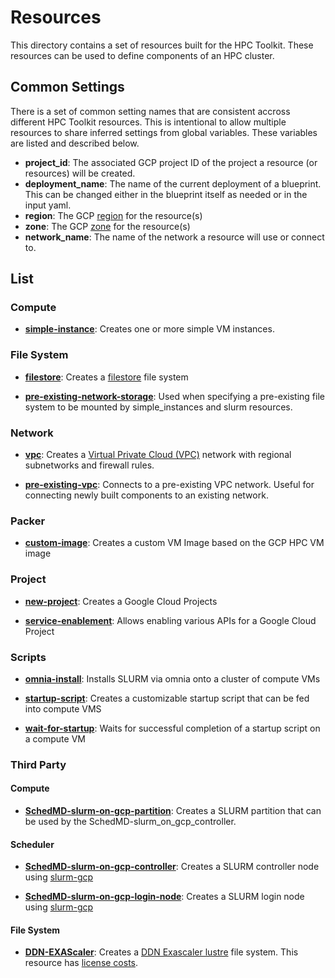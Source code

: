 # Resources

This directory contains a set of resources built for the HPC Toolkit. These
resources can be used to define components of an HPC cluster.

## Common Settings
There is a set of common setting names that are consistent accross different
HPC Toolkit resources. This is intentional to allow multiple resources to share
inferred settings from global variables. These variables are listed and
described below.

* **project_id**: The associated GCP project ID of the project a resource (or
resources) will be created.
* **deployment_name**: The name of the current deployment of a blueprint. This
can be changed either in the blueprint itself as needed or in the input yaml.
* **region**: The GCP [region](https://cloud.google.com/compute/docs/regions-zones)
for the resource(s)
* **zone**: The GCP [zone](https://cloud.google.com/compute/docs/regions-zones)
for the resource(s)
* **network_name**: The name of the network a resource will use or connect to.

## List

### Compute

* [**simple-instance**](./compute/simple-instance/README.md): Creates one or
more simple VM instances.

### File System

* [**filestore**](file-system/filestore/README.md): Creates a
[filestore](https://cloud.google.com/filestore) file system

* [**pre-existing-network-storage**](file-system/pre-existing-network-storage/README.md):
Used when specifying a pre-existing file system to be mounted by
simple_instances and slurm resources.


### Network

* [**vpc**](network/vpc/README.md): Creates a
[Virtual Private Cloud (VPC)](https://cloud.google.com/vpc) network with
regional subnetworks and firewall rules.

* [**pre-existing-vpc**](network/pre-existing-vpc/README.md): Connects to a
pre-existing VPC network. Useful for connecting newly built components to an
existing network.

### Packer

* [**custom-image**](packer/custom-image/README.md): Creates a custom VM Image
based on the GCP HPC VM image

### Project

* [**new-project**](project/new-project/README.md): Creates a Google Cloud Projects

* [**service-enablement**](project/service-enablement/README.md): Allows enabling various APIs for a Google Cloud Project

### Scripts

* [**omnia-install**](scripts/omnia-install/README.md): Installs SLURM via omnia onto a cluster of compute VMs

* [**startup-script**](scripts/startup-script/README.md): Creates a customizable
startup script that can be fed into compute VMS

* [**wait-for-startup**](scripts/wait-for-startup/README.md): Waits for
successful completion of a startup script on a compute VM

### Third Party

#### Compute

* [**SchedMD-slurm-on-gcp-partition**](third-party/compute/SchedMD-slurm-on-gcp-partition/README.md):
Creates a SLURM partition that can be used by the
SchedMD-slurm_on_gcp_controller.

#### Scheduler

* [**SchedMD-slurm-on-gcp-controller**](third-party/scheduler/SchedMD-slurm-on-gcp-controller/README.md):
Creates a SLURM controller node using
[slurm-gcp](https://github.com/SchedMD/slurm-gcp/tree/master/tf/modules/controller)

* [**SchedMD-slurm-on-gcp-login-node**](third-party/scheduler/SchedMD-slurm-on-gcp-login-node/README.md):
Creates a SLURM login node using
[slurm-gcp](https://github.com/SchedMD/slurm-gcp/tree/master/tf/modules/login)

#### File System

* [**DDN-EXAScaler**](third-party/file-system/DDN-EXAScaler/README.md): Creates a
[DDN Exascaler lustre](https://www.ddn.com/partners/google-cloud-platform/) file system. This resource has [license costs](https://pantheon.corp.google.com/marketplace/product/ddnstorage/exascaler-cloud).
